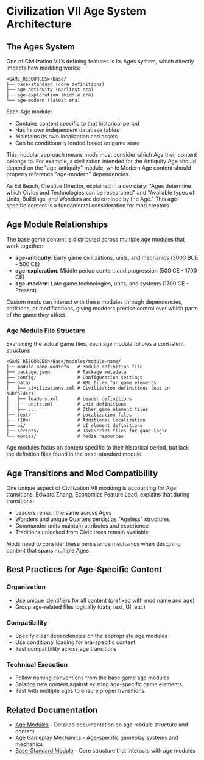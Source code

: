 # Civilization VII Age System Architecture

## The Ages System

One of Civilization VII's defining features is its Ages system, which directly impacts how modding works:

```
<GAME_RESOURCES>/Base/
├── base-standard (core definitions)
├── age-antiquity (earliest era)
├── age-exploration (middle era)
└── age-modern (latest era)
```

Each Age module:
- Contains content specific to that historical period
- Has its own independent database tables
- Maintains its own localization and assets
- Can be conditionally loaded based on game state

This modular approach means mods must consider which Age their content belongs to. For example, a civilization intended for the Antiquity Age should depend on the "age-antiquity" module, while Modern Age content should properly reference "age-modern" dependencies.

As Ed Beach, Creative Director, explained in a dev diary: "Ages determine which Civics and Technologies can be researched" and "Available types of Units, Buildings, and Wonders are determined by the Age." This age-specific content is a fundamental consideration for mod creators.

## Age Module Relationships

The base game content is distributed across multiple age modules that work together:

- **age-antiquity**: Early game civilizations, units, and mechanics (3000 BCE - 500 CE)
- **age-exploration**: Middle period content and progression (500 CE - 1700 CE)
- **age-modern**: Late game technologies, units, and systems (1700 CE - Present)

Custom mods can interact with these modules through dependencies, additions, or modifications, giving modders precise control over which parts of the game they affect.

### Age Module File Structure

Examining the actual game files, each age module follows a consistent structure:

```
<GAME_RESOURCES>/Base/modules/module-name/
├── module-name.modinfo   # Module definition file
├── package.json          # Package metadata
├── config/               # Configuration settings
├── data/                 # XML files for game elements
│   ├── civilizations.xml # Civilization definitions (not in subfolders)
│   ├── leaders.xml       # Leader definitions
│   ├── units.xml         # Unit definitions
│   ├── ...               # Other game element files
├── text/                 # Localization files
├── l10n/                 # Additional localization
├── ui/                   # UI element definitions
├── scripts/              # JavaScript files for game logic
└── movies/               # Media resources
```

Age modules focus on content specific to their historical period, but lack the definition files found in the base-standard module.

## Age Transitions and Mod Compatibility

One unique aspect of Civilization VII modding is accounting for Age transitions. Edward Zhang, Economics Feature Lead, explains that during transitions:

- Leaders remain the same across Ages
- Wonders and unique Quarters persist as "Ageless" structures
- Commander units maintain attributes and experience
- Traditions unlocked from Civic trees remain available

Mods need to consider these persistence mechanics when designing content that spans multiple Ages.

## Best Practices for Age-Specific Content

### Organization

- Use unique identifiers for all content (prefixed with mod name and age)
- Group age-related files logically (data, text, UI, etc.)

### Compatibility

- Specify clear dependencies on the appropriate age modules
- Use conditional loading for era-specific content
- Test compatibility across age transitions

### Technical Execution

- Follow naming conventions from the base game age modules
- Balance new content against existing age-specific game elements
- Test with multiple ages to ensure proper transitions

## Related Documentation

- [Age Modules](/guides/ages/age-modules.md) - Detailed documentation on age module structure and content
- [Age Gameplay Mechanics](/guides/ages/age-gameplay-mechanics.md) - Age-specific gameplay systems and mechanics
- [Base-Standard Module](/guides/base-standard-module.md) - Core structure that interacts with age modules 